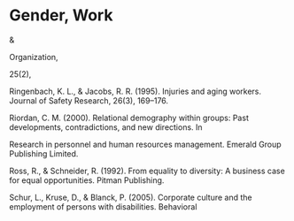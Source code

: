 # Gender, Work

&

Organization,

25(2),

Ringenbach, K. L., & Jacobs, R. R. (1995). Injuries and aging workers. Journal of Safety Research, 26(3), 169–176.

Riordan, C. M. (2000). Relational demography within groups: Past developments, contradictions, and new directions. In

Research in personnel and human resources management. Emerald Group Publishing Limited.

Ross, R., & Schneider, R. (1992). From equality to diversity: A business case for equal opportunities. Pitman Publishing.

Schur, L., Kruse, D., & Blanck, P. (2005). Corporate culture and the employment of persons with disabilities. Behavioral